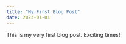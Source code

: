 ```yaml
---
title: "My First Blog Post"
date: 2023-01-01
---
```


This is my very first blog post. Exciting times!